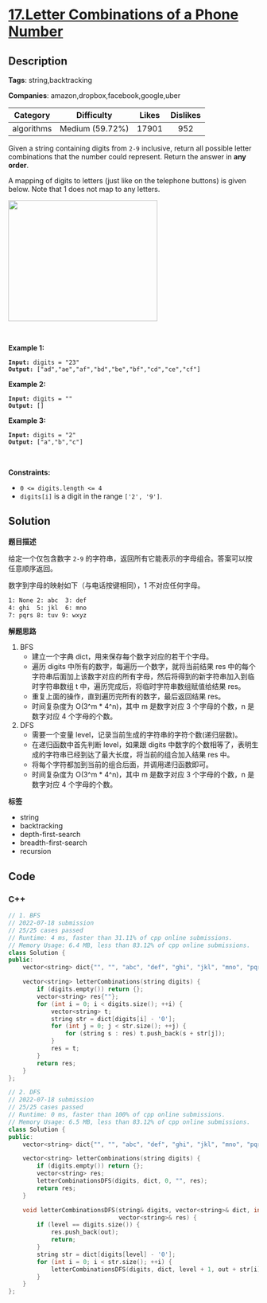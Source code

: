 # [17.Letter Combinations of a Phone Number](https://leetcode.com/problems/letter-combinations-of-a-phone-number/description/)

## Description

**Tags**: string,backtracking

**Companies**: amazon,dropbox,facebook,google,uber

|  Category  |   Difficulty    | Likes | Dislikes |
| :--------: | :-------------: | :---: | :------: |
| algorithms | Medium (59.72%) | 17901 |   952    |

<p>Given a string containing digits from <code>2-9</code> inclusive, return all possible letter combinations that the number could represent. Return the answer in <strong>any order</strong>.</p>
<p>A mapping of digits to letters (just like on the telephone buttons) is given below. Note that 1 does not map to any letters.</p>
<img alt="" src="https://assets.leetcode.com/uploads/2022/03/15/1200px-telephone-keypad2svg.png" style="width: 300px; height: 243px;" />
<p>&nbsp;</p>
<p><strong class="example">Example 1:</strong></p>
<pre><code><strong>Input:</strong> digits = &quot;23&quot;
<strong>Output:</strong> [&quot;ad&quot;,&quot;ae&quot;,&quot;af&quot;,&quot;bd&quot;,&quot;be&quot;,&quot;bf&quot;,&quot;cd&quot;,&quot;ce&quot;,&quot;cf&quot;]</code></pre>
<p><strong class="example">Example 2:</strong></p>
<pre><code><strong>Input:</strong> digits = &quot;&quot;
<strong>Output:</strong> []</code></pre>
<p><strong class="example">Example 3:</strong></p>
<pre><code><strong>Input:</strong> digits = &quot;2&quot;
<strong>Output:</strong> [&quot;a&quot;,&quot;b&quot;,&quot;c&quot;]</code></pre>
<p>&nbsp;</p>
<p><strong>Constraints:</strong></p>
<ul>
  <li><code>0 &lt;= digits.length &lt;= 4</code></li>
  <li><code>digits[i]</code> is a digit in the range <code>[&#39;2&#39;, &#39;9&#39;]</code>.</li>
</ul>

## Solution

**题目描述**

给定一个仅包含数字 `2-9` 的字符串，返回所有它能表示的字母组合。答案可以按任意顺序返回。

数字到字母的映射如下（与电话按键相同），1 不对应任何字母。

```txt
1: None 2: abc  3: def
4: ghi  5: jkl  6: mno
7: pqrs 8: tuv 9: wxyz
```

**解题思路**

1. BFS
   - 建立一个字典 dict，用来保存每个数字对应的若干个字母。
   - 遍历 digits 中所有的数字，每遍历一个数字，就将当前结果 res 中的每个字符串后面加上该数字对应的所有字母，然后将得到的新字符串加入到临时字符串数组 t 中，遍历完成后，将临时字符串数组赋值给结果 res。
   - 重复上面的操作，直到遍历完所有的数字，最后返回结果 res。
   - 时间复杂度为 O(3^m * 4^n)，其中 m 是数字对应 3 个字母的个数，n 是数字对应 4 个字母的个数。
2. DFS
    - 需要一个变量 level，记录当前生成的字符串的字符个数(递归层数)。
    - 在递归函数中首先判断 level，如果跟 digits 中数字的个数相等了，表明生成的字符串已经到达了最大长度，将当前的组合加入结果 res 中。
    - 将每个字符都加到当前的组合后面，并调用递归函数即可。
    - 时间复杂度为 O(3^m * 4^n)，其中 m 是数字对应 3 个字母的个数，n 是数字对应 4 个字母的个数。

**标签**

- string
- backtracking
- depth-first-search
- breadth-first-search
- recursion

<!-- code start -->
## Code

### C++

```cpp
// 1. BFS
// 2022-07-18 submission
// 25/25 cases passed
// Runtime: 4 ms, faster than 31.11% of cpp online submissions.
// Memory Usage: 6.4 MB, less than 83.12% of cpp online submissions.
class Solution {
public:
    vector<string> dict{"", "", "abc", "def", "ghi", "jkl", "mno", "pqrs", "tuv", "wxyz"};

    vector<string> letterCombinations(string digits) {
        if (digits.empty()) return {};
        vector<string> res{""};
        for (int i = 0; i < digits.size(); ++i) {
            vector<string> t;
            string str = dict[digits[i] - '0'];
            for (int j = 0; j < str.size(); ++j) {
                for (string s : res) t.push_back(s + str[j]);
            }
            res = t;
        }
        return res;
    }
};
```

```cpp
// 2. DFS
// 2022-07-18 submission
// 25/25 cases passed
// Runtime: 0 ms, faster than 100% of cpp online submissions.
// Memory Usage: 6.5 MB, less than 83.12% of cpp online submissions.
class Solution {
public:
    vector<string> dict{"", "", "abc", "def", "ghi", "jkl", "mno", "pqrs", "tuv", "wxyz"};

    vector<string> letterCombinations(string digits) {
        if (digits.empty()) return {};
        vector<string> res;
        letterCombinationsDFS(digits, dict, 0, "", res);
        return res;
    }

    void letterCombinationsDFS(string& digits, vector<string>& dict, int level, string out,
                               vector<string>& res) {
        if (level == digits.size()) {
            res.push_back(out);
            return;
        }
        string str = dict[digits[level] - '0'];
        for (int i = 0; i < str.size(); ++i) {
            letterCombinationsDFS(digits, dict, level + 1, out + str[i], res);
        }
    }
};
```

<!-- code end -->
